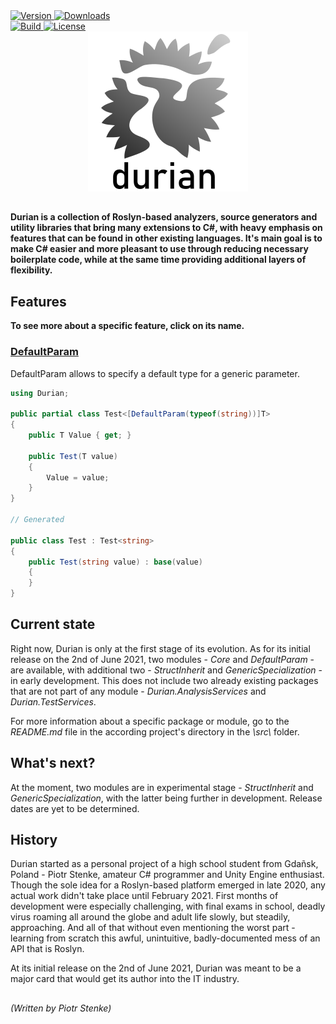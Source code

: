 <div align="left">
    <a href="https://www.nuget.org/packages/Durian">
        <img src="https://img.shields.io/nuget/v/Durian?color=seagreen&style=flat-square" alt="Version"/>
    </a>
    <a href="https://www.nuget.org/packages/Durian">
        <img src="https://img.shields.io/nuget/dt/Durian?color=blue&style=flat-square" alt="Downloads"/>
    </a> <br />
    <a href="https://github.com/piotrstenke/Durian/actions">
        <img src="https://img.shields.io/github/workflow/status/piotrstenke/Durian/.NET?style=flat-square" alt="Build"/>
    </a>
    <a href="https://github.com//piotrstenke/Durian/blob/master/LICENSE.md">
        <img src="https://img.shields.io/github/license/piotrstenke/Durian?color=orange&style=flat-square" alt="License"/>
    </a>
</div>

<div align="center">
        <img src="img/icons/Durian-256.png" alt="Durian logo"/>
</div>

##

**Durian is a collection of Roslyn-based analyzers, source generators and utility libraries that bring many extensions to C#, with heavy emphasis on features that can be found in other existing languages. It's main goal is to make C# easier and more pleasant to use through reducing necessary boilerplate code, while at the same time providing additional layers of flexibility.**

## Features

**To see more about a specific feature, click on its name.**

### [DefaultParam](src/Durian.DefaultParam/README.md)
DefaultParam allows to specify a default type for a generic parameter.

```csharp
using Durian;

public partial class Test<[DefaultParam(typeof(string))]T>
{
    public T Value { get; }

    public Test(T value)
    {
        Value = value;
    }
}

// Generated

public class Test : Test<string>
{
    public Test(string value) : base(value)
    {
    }
}

```

## Current state

Right now, Durian is only at the first stage of its evolution. As for its initial release on the 2nd of June 2021, two modules - *Core* and *DefaultParam* - are available, with additional two - *StructInherit* and *GenericSpecialization* - in early development. This does not include two already existing packages that are not part of any module - *Durian.AnalysisServices* and *Durian.TestServices*.

For more information about a specific package or module, go to the *README.md* file in the according project's directory in the *\\src\\* folder.

## What's next?

At the moment, two modules are in experimental stage - *StructInherit* and *GenericSpecialization*, with the latter being further in development. Release dates are yet to be determined.

## History

Durian started as a personal project of a high school student from Gdañsk, Poland - Piotr Stenke, amateur C# programmer and Unity Engine enthusiast. Though the sole idea for a Roslyn-based platform emerged in late 2020, any actual work didn't take place until February 2021. First months of development were especially challenging, with final exams in school, deadly virus roaming all around the globe and adult life slowly, but steadily, approaching. And all of that without even mentioning the worst part - learning from scratch this awful, unintuitive, badly-documented mess of an API that is Roslyn.

At its initial release on the 2nd of June 2021, Durian was meant to be a major card that would get its author into the IT industry. 

##

*\(Written by Piotr Stenke\)*
